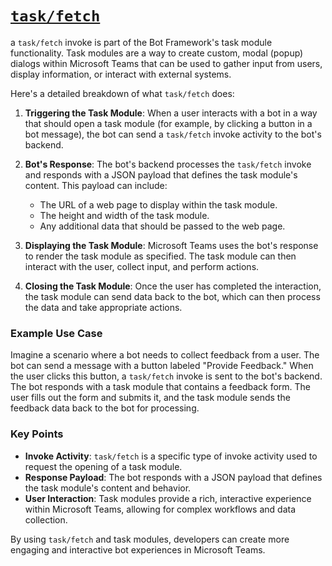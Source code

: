 # [`task/fetch`](https://learn.microsoft.com/en-us/microsoftteams/platform/task-modules-and-cards/task-modules/task-modules-bots?tabs=nodejs#invoke-a-dialog-using-taskfetch)

a `task/fetch` invoke is part of the Bot Framework's task module functionality. Task modules are a way to create custom, modal (popup) dialogs within Microsoft Teams that can be used to gather input from users, display information, or interact with external systems.

Here's a detailed breakdown of what `task/fetch` does:

1. **Triggering the Task Module**: When a user interacts with a bot in a way that should open a task module (for example, by clicking a button in a bot message), the bot can send a `task/fetch` invoke activity to the bot's backend.

2. **Bot's Response**: The bot's backend processes the `task/fetch` invoke and responds with a JSON payload that defines the task module's content. This payload can include:

    - The URL of a web page to display within the task module.
    - The height and width of the task module.
    - Any additional data that should be passed to the web page.

3. **Displaying the Task Module**: Microsoft Teams uses the bot's response to render the task module as specified. The task module can then interact with the user, collect input, and perform actions.

4. **Closing the Task Module**: Once the user has completed the interaction, the task module can send data back to the bot, which can then process the data and take appropriate actions.

### Example Use Case

Imagine a scenario where a bot needs to collect feedback from a user. The bot can send a message with a button labeled "Provide Feedback." When the user clicks this button, a `task/fetch` invoke is sent to the bot's backend. The bot responds with a task module that contains a feedback form. The user fills out the form and submits it, and the task module sends the feedback data back to the bot for processing.

### Key Points

-   **Invoke Activity**: `task/fetch` is a specific type of invoke activity used to request the opening of a task module.
-   **Response Payload**: The bot responds with a JSON payload that defines the task module's content and behavior.
-   **User Interaction**: Task modules provide a rich, interactive experience within Microsoft Teams, allowing for complex workflows and data collection.

By using `task/fetch` and task modules, developers can create more engaging and interactive bot experiences in Microsoft Teams.
